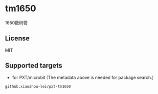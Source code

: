 # tm1650 

1650数码管

## License

MIT

## Supported targets

* for PXT/microbit
(The metadata above is needed for package search.)

```package
github:xiaozhou-lei/pxt-tm1650
```

